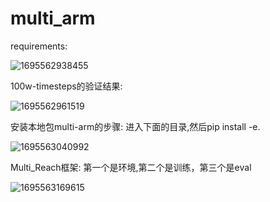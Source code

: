 # multi_arm

requirements:

![1695562938455](https://github.com/AvalonGuo/multi_arm/assets/99348377/8b3d4a1d-f47c-4a8f-b67b-bf7be244a74f)

100w-timesteps的验证结果:

![1695562961519](https://github.com/AvalonGuo/multi_arm/assets/99348377/f71dd785-8bf5-4ef9-9734-94fe72f5117f)


安装本地包multi-arm的步骤:
进入下面的目录,然后pip install -e.

![1695563040992](https://github.com/AvalonGuo/multi_arm/assets/99348377/78f7d5de-b5dd-46f4-8454-192999ef4389)

Multi_Reach框架:
第一个是环境,第二个是训练，第三个是eval

![1695563169615](https://github.com/AvalonGuo/multi_arm/assets/99348377/337b1fcc-eaeb-48ab-9cfa-78ccac6a3039)


